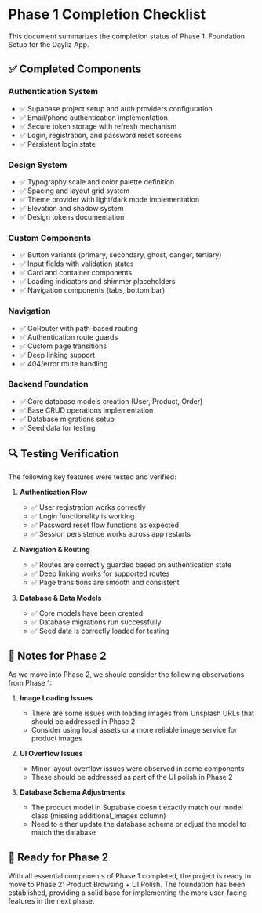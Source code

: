 # Phase 1 Completion Checklist

This document summarizes the completion status of Phase 1: Foundation Setup for the Dayliz App.

## ✅ Completed Components

### Authentication System
- ✅ Supabase project setup and auth providers configuration
- ✅ Email/phone authentication implementation
- ✅ Secure token storage with refresh mechanism
- ✅ Login, registration, and password reset screens
- ✅ Persistent login state

### Design System
- ✅ Typography scale and color palette definition
- ✅ Spacing and layout grid system
- ✅ Theme provider with light/dark mode implementation
- ✅ Elevation and shadow system
- ✅ Design tokens documentation

### Custom Components
- ✅ Button variants (primary, secondary, ghost, danger, tertiary)
- ✅ Input fields with validation states
- ✅ Card and container components
- ✅ Loading indicators and shimmer placeholders
- ✅ Navigation components (tabs, bottom bar)

### Navigation
- ✅ GoRouter with path-based routing
- ✅ Authentication route guards
- ✅ Custom page transitions
- ✅ Deep linking support
- ✅ 404/error route handling

### Backend Foundation
- ✅ Core database models creation (User, Product, Order)
- ✅ Base CRUD operations implementation
- ✅ Database migrations setup
- ✅ Seed data for testing

## 🔍 Testing Verification

The following key features were tested and verified:

1. **Authentication Flow**
   - ✅ User registration works correctly
   - ✅ Login functionality is working
   - ✅ Password reset flow functions as expected
   - ✅ Session persistence works across app restarts

2. **Navigation & Routing**
   - ✅ Routes are correctly guarded based on authentication state
   - ✅ Deep linking works for supported routes
   - ✅ Page transitions are smooth and consistent

3. **Database & Data Models**
   - ✅ Core models have been created
   - ✅ Database migrations run successfully
   - ✅ Seed data is correctly loaded for testing

## 📝 Notes for Phase 2

As we move into Phase 2, we should consider the following observations from Phase 1:

1. **Image Loading Issues**
   - There are some issues with loading images from Unsplash URLs that should be addressed in Phase 2
   - Consider using local assets or a more reliable image service for product images

2. **UI Overflow Issues**
   - Minor layout overflow issues were observed in some components
   - These should be addressed as part of the UI polish in Phase 2

3. **Database Schema Adjustments**
   - The product model in Supabase doesn't exactly match our model class (missing additional_images column)
   - Need to either update the database schema or adjust the model to match the database

## 🚀 Ready for Phase 2

With all essential components of Phase 1 completed, the project is ready to move to Phase 2: Product Browsing + UI Polish. The foundation has been established, providing a solid base for implementing the more user-facing features in the next phase. 